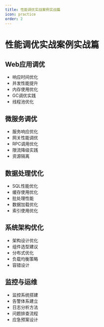 ```yaml
---
title: 性能调优实战案例实战篇
icon: practice
order: 2
---
```


# 性能调优实战案例实战篇

## Web应用调优
- 响应时间优化
- 并发性能提升
- 内存使用优化
- GC调优实践
- 线程池优化

## 微服务调优
- 服务响应优化
- 网关性能调优
- RPC调用优化
- 限流降级实践
- 资源隔离

## 数据处理优化
- SQL性能优化
- 缓存使用优化
- 批处理性能
- 数据加载优化
- 索引使用优化

## 系统架构优化
- 架构设计优化
- 组件选型建议
- 分布式优化
- 负载均衡策略
- 容错设计

## 监控与运维
- 监控系统搭建
- 告警体系建立
- 日志分析方法
- 问题排查流程
- 应急预案设计
